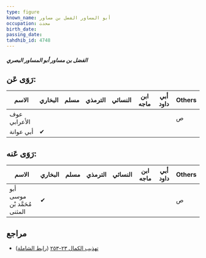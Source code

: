 ```yaml
---
type: figure
known_name: أبو المساور الفضل بن مساور
occupation: محدث
birth_date:
passing_date:
tahdhib_id: 4748
---
```

##### الفضل بن مساور أبو المساور البصري

## رَوَى عَن:
| الاسم        | البخاري | مسلم | الترمذي | النسائي | ابن ماجه | أبي داود | Others |
| ------------ | ------- | ---- | ------- | ------- | -------- | -------- | ------ |
| عوف الأعرابي |         |      |         |         |          |          | ص      |
| أبي عوانة    | ✔       |      |         |         |          |          |        |
## رَوَى عَنه:
| الاسم                        | البخاري | مسلم | الترمذي | النسائي | ابن ماجه | أبي داود | Others |
| ---------------------------- | ------- | ---- | ------- | ------- | -------- | -------- | ------ |
| أبو موسى مُحَمَّد بْن المثنى | ✔       |      |         |         |          |          | ص      |
## مراجع
- [تهذيب الكمال ٢٣-٢٥٣](obsidian://open?vault=Tahdhib-al-Kamal&file=Figures/٤٧٤٨-الفضل%20بن%20مساور%20أبو%20المساور%20البصري) ([رابط الشاملة](https://shamela.ws/book/3722/12140))